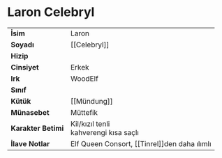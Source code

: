 # Laron Celebryl  
|  |  |  
|---|---|  
| **İsim** | Laron|  
| **Soyadı** | [[Celebryl]]|  
| **Hizip** | |  
| **Cinsiyet** | Erkek|  
| **Irk** | WoodElf|  
| **Sınıf** | |  
| **Kütük** | [[Mündung]]|  
| **Münasebet** | Müttefik|  
| **Karakter Betimi** | Kil/kızıl tenli<br>kahverengi kısa saçlı|  
| **İlave Notlar** | Elf Queen Consort, [[Tinrel]]den daha ılımlı|  
